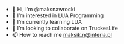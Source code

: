 - 👋 Hi, I’m @maksnawrocki
- 👀 I’m interested in LUA Programming
- 🌱 I’m currently learning LUA
- 💞️ I’m looking to collaborate on TruckesLife
- 📫 How to reach me maksik.n@interia.pl

<!---
maksnawrocki/maksnawrocki is a ✨ special ✨ repository because its `README.md` (this file) appears on your GitHub profile.
You can click the Preview link to take a look at your changes.
--->
